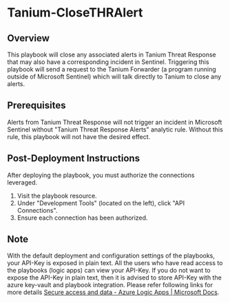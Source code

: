 # Tanium-CloseTHRAlert

## Overview
This playbook will close any associated alerts in Tanium Threat Response that may also have a corresponding incident in Sentinel. Triggering this playbook will send a request to the Tanium Forwarder (a program running outside of Microsoft Sentinel) which will talk directly to Tanium to close any alerts.  

## Prerequisites
Alerts from Tanium Threat Response will not trigger an incident in Microsoft Sentinel without "Tanium Threat Response Alerts" analytic rule. Without this rule, this playbook will not have the desired effect.

## Post-Deployment Instructions
After deploying the playbook, you must authorize the connections leveraged.

1. Visit the playbook resource.
2. Under "Development Tools" (located on the left), click "API Connections".
3. Ensure each connection has been authorized.

## Note
With the default deployment and configuration settings of the playbooks, your API-Key is exposed in plain text. All the users who have read access to the playbooks (logic apps) can view your API-Key.
If you do not want to expose the API-Key in plain text, then it is advised to store API-Key with the azure key-vault and playbook integration. Please refer following links for more details [Secure access and data - Azure Logic Apps | Microsoft Docs](https://docs.microsoft.com/azure/logic-apps/logic-apps-securing-a-logic-app?tabs=azure-portal#secure-inputs-and-outputs-in-the-designer).
